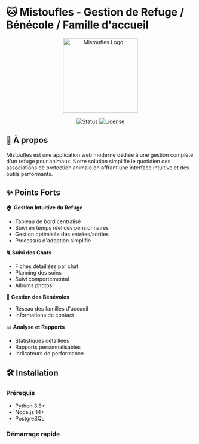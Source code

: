 ﻿# 🐱 Mistoufles - Gestion de Refuge / Bénécole / Famille d'accueil

<div align="center">
  <img src="path/to/your/logo.png" alt="Mistoufles Logo" width="200"/>
  
  [![Status](https://img.shields.io/badge/status-active-success.svg)]()
  [![License](https://img.shields.io/badge/license-MIT-blue.svg)]()
</div>

## 📖 À propos

Mistoufles est une application web moderne dédiée à une gestion complète d'un refuge pour animaux. Notre solution simplifie le quotidien des associations de protection animale en offrant une interface intuitive et des outils performants.

## ✨ Points Forts

🏠 **Gestion Intuitive du Refuge**

- Tableau de bord centralisé
- Suivi en temps réel des pensionnaires
- Gestion optimisée des entrées/sorties
- Processus d'adoption simplifié

🐈 **Suivi des Chats**

- Fiches détaillées par chat
- Planning des soins
- Suivi comportemental
- Albums photos

👥 **Gestion des Bénévoles**

- Réseau des familles d'accueil
- Informations de contact

📊 **Analyse et Rapports**

- Statistiques détaillées
- Rapports personnalisables
- Indicateurs de performance

## 🛠️ Installation

### Prérequis

- Python 3.8+
- Node.js 14+
- PostgreSQL

### Démarrage rapide
